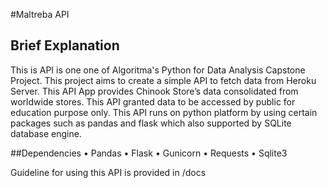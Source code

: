 #Maltreba API

## Brief Explanation
This is API is one one of  Algoritma's Python for Data Analysis Capstone Project. This project aims to create a simple API to fetch data from Heroku Server.
This API App provides Chinook Store’s data consolidated from worldwide stores. This API granted data to be accessed by public for education purpose only.
This API runs on python platform by using certain packages such as pandas and flask which also supported by SQLite database engine.

##Dependencies 
•	Pandas
•	Flask
•	Gunicorn
•	Requests
•	Sqlite3

Guideline for using this API is provided in /docs
